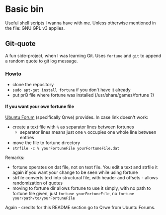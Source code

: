 Basic bin
=========

Useful shell scripts I wanna have with me. Unless otherwise mentioned in the file: GNU GPL v3 applies.

Git-quote
---------

A fun side-project, when I was learning Git. Uses `fortune` and `git` to append a random quote to git log message.

### Howto

* clone the repository
* `sudo apt-get install fortune` if you don't have it already
* put prQ file where fortune was installed (/usr/share/games/fortune ?)

#### If you want your own fortune file
[Ubuntu Forum](http://ubuntuforums.org/showthread.php?t=1343692) (specifically Qrwe) provides. In case link doesn't work:
* create a text file with `%` as separator lines between fortunes
  * separator lines means just one `%` occupies one whole line between entries
* move the file to fortune directory
* `strfile -c % yourFortuneFile yourFortuneFile.dat`

Remarks:
* fortune operates on dat file, not on text file. You edit a text and strfile it again if you want your change to be seen while using fortune
* strfile converts text into structural file, with header and offsets - allows randomization of quotes
* moving to fortune dir allows fortune to use it simply, with no path to fortune file given, just `fortune yourFortuneFile`, no `fortune your/path/to/yourFortuneFile`

Again - credits for this README section go to Qrwe from Ubuntu Forums.
